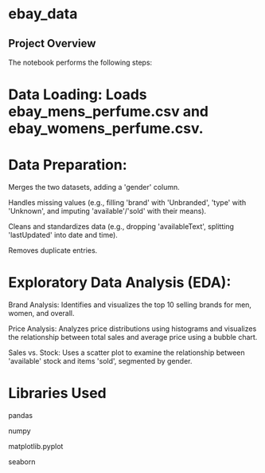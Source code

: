 # ebay_data

## Project Overview
The notebook performs the following steps:

# Data Loading: Loads ebay_mens_perfume.csv and ebay_womens_perfume.csv.

# Data Preparation:

Merges the two datasets, adding a 'gender' column.

Handles missing values (e.g., filling 'brand' with 'Unbranded', 'type' with 'Unknown', and imputing 'available'/'sold' with their means).

Cleans and standardizes data (e.g., dropping 'availableText', splitting 'lastUpdated' into date and time).

Removes duplicate entries.

# Exploratory Data Analysis (EDA):

Brand Analysis: Identifies and visualizes the top 10 selling brands for men, women, and overall.

Price Analysis: Analyzes price distributions using histograms and visualizes the relationship between total sales and average price using a bubble chart.

Sales vs. Stock: Uses a scatter plot to examine the relationship between 'available' stock and items 'sold', segmented by gender.

# Libraries Used
pandas

numpy

matplotlib.pyplot

seaborn
